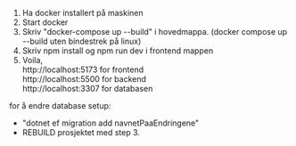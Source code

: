1. Ha docker installert på maskinen
2. Start docker
3. Skriv "docker-compose up --build" i hovedmappa. (docker compose up --build uten bindestrek på linux)
4. Skriv npm install og npm run dev i frontend mappen
5. Voila,  
http://localhost:5173 for frontend  
http://localhost:5500 for backend  
http://localhost:3307 for databasen  

for å endre database setup:
- "dotnet ef migration add navnetPaaEndringene"
- REBUILD prosjektet med step 3.
